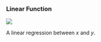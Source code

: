 
### Linear Function


![](../../ml/diagrams/linear_regression.png)

A linear regression between ${x}$ and ${y}$.


